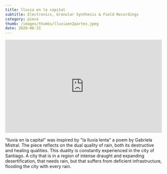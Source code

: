 ```yaml
---
title: lluvia en la capital
subtitle: Electronics, Granular Synthesis & Field Recordings
category: piece
thumb: /images/thumbs/lluviaen2partes.jpeg
date: 2020-06-31
---
```


<iframe width="100%" height="300" scrolling="no" frameborder="no" allow="autoplay" src="https://w.soundcloud.com/player/?url=https%3A//api.soundcloud.com/tracks/1785453669&color=%23ff5500&auto_play=false&hide_related=false&show_comments=true&show_user=true&show_reposts=false&show_teaser=true&visual=true"></iframe>

"lluvia en la capital" was inspired by "la lluvia lenta" a poem by Gabriela Mistral. The piece reflects on the dual quality of rain, both its destructive and healing qualities. This duality is constantly experienced in the city of Santiago. A city that is in a region of intense draught and expanding desertification, that needs rain, but that suffers from deficient infrastructure, flooding the city with every rain.